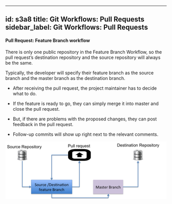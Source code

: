 
---
id: s3a8
title: Git Workflows: Pull Requests
sidebar_label: Git Workflows: Pull Requests
---
#### Pull Request: Feature Branch workflow

There is only one public repository in the Feature Branch Workflow, so the pull request’s destination repository and the source repository will always be the same.

Typically, the developer will specify their feature branch as the source branch and the master branch as the destination branch.


- After receiving the pull request, the project maintainer has to decide what to do.

- If the feature is ready to go, they can simply merge it into master and close the pull request.

- But, if there are problems with the proposed changes, they can post feedback in the pull request.

- Follow-up commits will show up right next to the relevant comments.


![xxx](https://raw.githubusercontent.com/ChickenKyiv/awesome-git-article/master/img/PR/feature-branch-pull-req.png)
